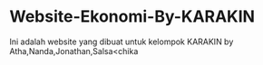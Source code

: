 # Website-Ekonomi-By-KARAKIN
Ini adalah website yang dibuat untuk kelompok KARAKIN by Atha,Nanda,Jonathan,Salsa&lt;chika
